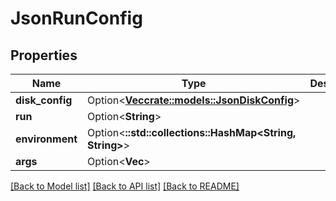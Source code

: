 # JsonRunConfig

## Properties

Name | Type | Description | Notes
------------ | ------------- | ------------- | -------------
**disk_config** | Option<[**Vec<crate::models::JsonDiskConfig>**](json_Disk_config.md)> |  | [optional]
**run** | Option<**String**> |  | [optional]
**environment** | Option<**::std::collections::HashMap<String, String>**> |  | [optional]
**args** | Option<**Vec<String>**> |  | [optional]

[[Back to Model list]](../README.md#documentation-for-models) [[Back to API list]](../README.md#documentation-for-api-endpoints) [[Back to README]](../README.md)


